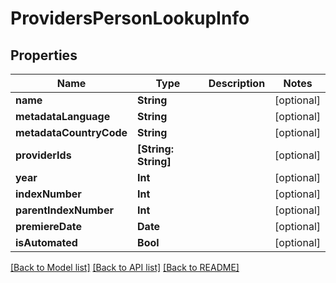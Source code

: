 # ProvidersPersonLookupInfo

## Properties
Name | Type | Description | Notes
------------ | ------------- | ------------- | -------------
**name** | **String** |  | [optional] 
**metadataLanguage** | **String** |  | [optional] 
**metadataCountryCode** | **String** |  | [optional] 
**providerIds** | **[String: String]** |  | [optional] 
**year** | **Int** |  | [optional] 
**indexNumber** | **Int** |  | [optional] 
**parentIndexNumber** | **Int** |  | [optional] 
**premiereDate** | **Date** |  | [optional] 
**isAutomated** | **Bool** |  | [optional] 

[[Back to Model list]](../README.md#documentation-for-models) [[Back to API list]](../README.md#documentation-for-api-endpoints) [[Back to README]](../README.md)


